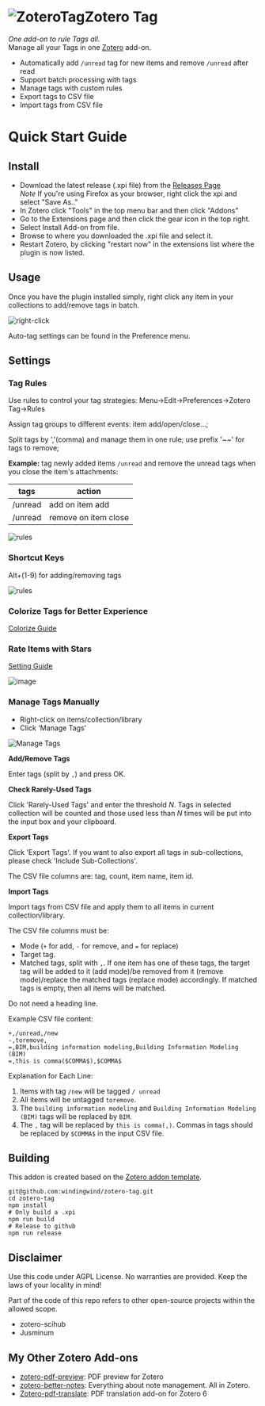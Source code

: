 # ![ZoteroTag](addon/chrome/skin/default/zoterotag/favicon.png)Zotero Tag

_One add-on to rule Tags all._  
Manage all your Tags in one [Zotero](https://www.zotero.org/) add-on.

- Automatically add `/unread` tag for new items and remove `/unread` after read
- Support batch processing with tags
- Manage tags with custom rules
- Export tags to CSV file
- Import tags from CSV file

# Quick Start Guide

## Install

- Download the latest release (.xpi file) from the [Releases Page](https://github.com/windingwind/zotero-tag/releases)  
  _Note_ If you're using Firefox as your browser, right click the xpi and select "Save As.."
- In Zotero click "Tools" in the top menu bar and then click "Addons"
- Go to the Extensions page and then click the gear icon in the top right.
- Select Install Add-on from file.
- Browse to where you downloaded the .xpi file and select it.
- Restart Zotero, by clicking "restart now" in the extensions list where the plugin is now listed.

## Usage

Once you have the plugin installed simply, right click any item in your collections to add/remove tags in batch.

![right-click](imgs/readme-settings-rightclickmenu.png)

Auto-tag settings can be found in the Preference menu.

## Settings

### Tag Rules

Use rules to control your tag strategies: Menu->Edit->Preferences->Zotero Tag->Rules

Assign tag groups to different events: item add/open/close...;

Split tags by ','(comma) and manage them in one rule; use prefix '~~' for tags to remove;

**Example:**
tag newly added items `/unread` and remove the unread tags when you close the item's attachments:

| tags    | action               |
| ------- | -------------------- |
| /unread | add on item add      |
| /unread | remove on item close |

![rules](imgs/readme-settings-rule.png)

### Shortcut Keys

Alt+(1-9) for adding/removing tags

![rules](imgs/readme-settings-shortcuts.png)

### Colorize Tags for Better Experience

[Colorize Guide](./docs/tag-color.md)

### Rate Items with Stars

[Setting Guide](./docs/item-star.md)

![image](https://user-images.githubusercontent.com/33902321/159643528-9eb77420-9c93-4244-b6e5-f9720af7698e.png)

### Manage Tags Manually

- Right-click on items/collection/library
- Click 'Manage Tags'

![Manage Tags](./imgs/readme-manage-tags.png)

**Add/Remove Tags**

Enter tags (split by `,`) and press OK.

**Check Rarely-Used Tags**

Click 'Rarely-Used Tags' and enter the threshold $N$. Tags in selected collection will be counted and those used less than $N$ times will be put into the input box and your clipboard.

**Export Tags**

Click 'Export Tags'. If you want to also export all tags in sub-collections, please check 'Include Sub-Collections'.

The CSV file columns are: tag, count, item name, item id.

**Import Tags**

Import tags from CSV file and apply them to all items in current collection/library.

The CSV file columns must be:

- Mode (`+` for add, `-` for remove, and `=` for replace)
- Target tag.
- Matched tags, split with `,`. If one item has one of these tags, the target tag will be added to it (add mode)/be removed from it (remove mode)/replace the matched tags (replace mode) accordingly. If matched tags is empty, then all items will be matched.

Do not need a heading line.

Example CSV file content:

```csv
+,/unread,/new
-,toremove,
=,BIM,building information modeling,Building Information Modeling (BIM)
=,this is comma($COMMA$),$COMMA$
```

Explanation for Each Line:

1. Items with tag `/new` will be tagged `/ unread`
2. All items will be untagged `toremove`.
3. The `building information modeling` and `Building Information Modeling (BIM)` tags will be replaced by `BIM`.
4. The `,` tag will be replaced by `this is comma(,)`. Commas in tags should be replaced by `$COMMA$` in the input CSV file.

## Building

This addon is created based on the [Zotero addon template](https://github.com/windingwind/zotero-pdf-translate#development).

```shell
git@github.com:windingwind/zotero-tag.git
cd zotero-tag
npm install
# Only build a .xpi
npm run build
# Release to github
npm run release
```

## Disclaimer

Use this code under AGPL License. No warranties are provided. Keep the laws of your
locality in mind!

Part of the code of this repo refers to other open-source projects within the allowed scope.

- zotero-scihub
- Jusminum

## My Other Zotero Add-ons

- [zotero-pdf-preview](https://github.com/windingwind/zotero-pdf-preview): PDF preview for Zotero
- [zotero-better-notes](https://github.com/windingwind/zotero-better-notes): Everything about note management. All in Zotero.
- [Zotero-pdf-translate](https://github.com/windingwind/zotero-pdf-translate/): PDF translation add-on for Zotero 6
